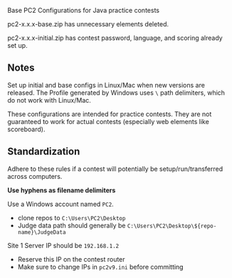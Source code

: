 Base PC2 Configurations for Java practice contests

pc2-x.x.x-base.zip has unnecessary elements deleted.

pc2-x.x.x-initial.zip has contest password, language, and scoring already set up.

## Notes
Set up initial and base configs in Linux/Mac when new versions are released. The Profile generated by Windows uses `\` path delimiters, which do not work with Linux/Mac.

These configurations are intended for practice contests. They are not guaranteed to work for actual contests (especially web elements like scoreboard).

## Standardization
Adhere to these rules if a contest will potentially be setup/run/transferred across computers.

**Use hyphens as filename delimiters**

Use a Windows account named `PC2`.
  - clone repos to `C:\Users\PC2\Desktop`
  - Judge data path should generally be `C:\Users\PC2\Desktop\${repo-name}\JudgeData`

Site 1 Server IP should be `192.168.1.2`
  - Reserve this IP on the contest router
  - Make sure to change IPs in `pc2v9.ini` before committing
